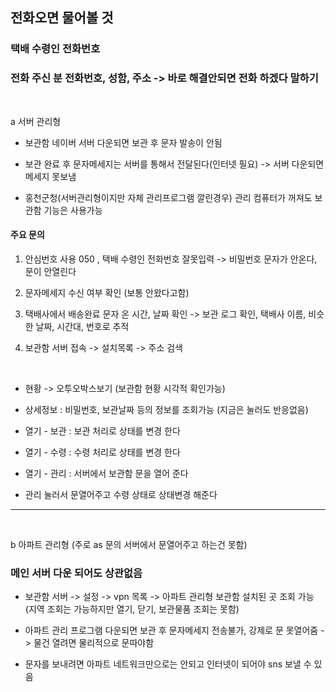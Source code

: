 ## 전화오면 물어볼 것

### 택배 수령인 전화번호

### 전화 주신 분 전화번호, 성함, 주소 -> 바로 해결안되면 전화 하겠다 말하기

<br>

a 서버 관리형

- 보관함 네이버 서버 다운되면 보관 후 문자 발송이 안됨

- 보관 완료 후 문자메세지는 서버를 통해서 전달된다(인터넷 필요) -> 서버 다운되면 메세지 못보냄

- 홍천군청(서버관리형이지만 자체 관리프로그램 깔린경우)
관리 컴퓨터가 꺼져도 보관함 기능은 사용가능

#### 주요 문의 

1. 안심번호 사용 050 , 택배 수령인 전화번호 잘못입력 -> 비밀번호 문자가 안온다, 문이 안열린다 

2. 문자메세지 수신 여부 확인 (보통 안왔다고함)

3. 택배사에서 배송완료 문자 온 시간, 날짜 확인 -> 보관 로그 확인, 택배사 이름, 비슷한 날짜, 시간대, 번호로 추적 

4. 보관함 서버 접속 -> 설치목록 -> 주소 검색
<br>

- 현황 -> 오투오박스보기 (보관함 현황 시각적 확인가능)

- 상세정보      :  비밀번호, 보관날짜 등의 정보를 조회가능 (지금은 눌러도 반응없음)

- 열기 - 보관  :  보관 처리로 상태를 변경 한다
- 열기 - 수령  :  수령 처리로 상태를 변경 한다	
- 열기 - 관리  :  서버에서 보관함 문을 열어 준다

- 관리 눌러서 문열어주고 수령 상태로 상태변경 해준다

---

<br>

b 아파트 관리형 (주로 as 문의 서버에서 문열어주고 하는건 못함)

### 메인 서버 다운 되어도 상관없음

- 보관함 서버 -> 설정 -> vpn 목록 -> 아파트 관리형 보관함 설치된 곳 조회 가능
(지역 조회는 가능하지만 열기, 닫기, 보관물품 조회는 못함)

- 아파트 관리 프로그램 다운되면 보관 후 문자메세지 전송불가, 강제로 문 못열어줌 -> 물건 열려면 물리적으로 문따야함

- 문자를 보내려면 아파트 네트워크만으로는 안되고 인터넷이 되어야 sns 보낼 수 있음









